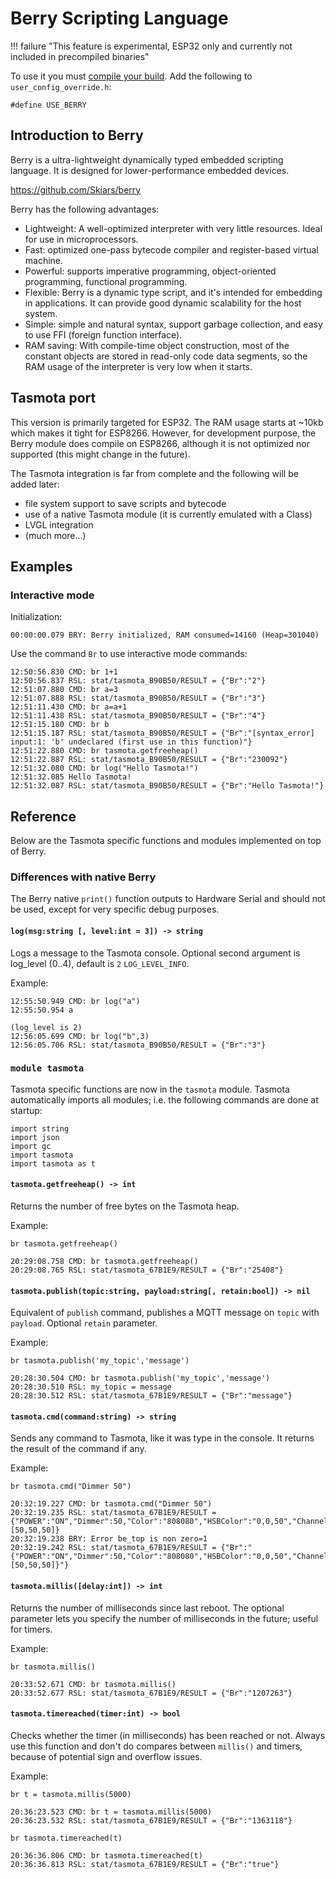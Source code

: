 # Berry Scripting Language
!!! failure "This feature is experimental, ESP32 only and currently not included in precompiled binaries"

To use it you must [compile your build](Compile-your-build). Add the following to `user_config_override.h`:

```arduino
#define USE_BERRY
```

## Introduction to Berry

Berry is a ultra-lightweight dynamically typed embedded scripting language. It is designed for lower-performance embedded devices. 

https://github.com/Skiars/berry

Berry has the following advantages:

- Lightweight: A well-optimized interpreter with very little resources. Ideal for use in microprocessors.
- Fast: optimized one-pass bytecode compiler and register-based virtual machine.
- Powerful: supports imperative programming, object-oriented programming, functional programming.
- Flexible: Berry is a dynamic type script, and it's intended for embedding in applications. It can provide good dynamic scalability for the host system.
- Simple: simple and natural syntax, support garbage collection, and easy to use FFI (foreign function interface).
- RAM saving: With compile-time object construction, most of the constant objects are stored in read-only code data segments, so the RAM usage of the interpreter is very low when it starts.

## Tasmota port

This version is primarily targeted for ESP32. The RAM usage starts at ~10kb which makes it tight for ESP8266. However, for development purpose, the Berry module does compile on ESP8266, although it is not optimized nor supported (this might change in the future).

The Tasmota integration is far from complete and the following will be added later:

- file system support to save scripts and bytecode
- use of a native Tasmota module (it is currently emulated with a Class)
- LVGL integration
- (much more...)

## Examples

### Interactive mode

Initialization:

```
00:00:00.079 BRY: Berry initialized, RAM consumed=14160 (Heap=301040)
```

Use the command `Br` to use interactive mode commands:

```
12:50:56.830 CMD: br 1+1
12:50:56.837 RSL: stat/tasmota_B90B50/RESULT = {"Br":"2"}
12:51:07.880 CMD: br a=3
12:51:07.888 RSL: stat/tasmota_B90B50/RESULT = {"Br":"3"}
12:51:11.430 CMD: br a=a+1
12:51:11.438 RSL: stat/tasmota_B90B50/RESULT = {"Br":"4"}
12:51:15.180 CMD: br b
12:51:15.187 RSL: stat/tasmota_B90B50/RESULT = {"Br":"[syntax_error] input:1: 'b' undeclared (first use in this function)"}
12:51:22.880 CMD: br tasmota.getfreeheap()
12:51:22.887 RSL: stat/tasmota_B90B50/RESULT = {"Br":"230092"}
12:51:32.080 CMD: br log("Hello Tasmota!")
12:51:32.085 Hello Tasmota!
12:51:32.087 RSL: stat/tasmota_B90B50/RESULT = {"Br":"Hello Tasmota!"}
```

## Reference

Below are the Tasmota specific functions and modules implemented on top of Berry.

### Differences with native Berry

The Berry native `print()` function outputs to Hardware Serial and should not be used, except for very specific debug purposes.

#### `log(msg:string [, level:int = 3]) -> string`

Logs a message to the Tasmota console. Optional second argument is log_level (0..4), default is `2` `LOG_LEVEL_INFO`.

Example:

```
12:55:50.949 CMD: br log("a")
12:55:50.954 a

(log_level is 2)
12:56:05.699 CMD: br log("b",3)
12:56:05.706 RSL: stat/tasmota_B90B50/RESULT = {"Br":"3"}
```

### `module tasmota`


Tasmota specific functions are now in the `tasmota` module.
Tasmota automatically imports all modules; i.e. the following commands are done at startup:

```
import string
import json
import gc
import tasmota
import tasmota as t
```


#### `tasmota.getfreeheap() -> int`

Returns the number of free bytes on the Tasmota heap.

Example:

```
br tasmota.getfreeheap()

20:29:08.758 CMD: br tasmota.getfreeheap()
20:29:08.765 RSL: stat/tasmota_67B1E9/RESULT = {"Br":"25408"}
```

#### `tasmota.publish(topic:string, payload:string[, retain:bool]) -> nil`

Equivalent of `publish` command, publishes a MQTT message on `topic` with `payload`. Optional `retain` parameter.

Example:

```
br tasmota.publish('my_topic','message')

20:28:30.504 CMD: br tasmota.publish('my_topic','message')
20:28:30.510 RSL: my_topic = message
20:28:30.512 RSL: stat/tasmota_67B1E9/RESULT = {"Br":"message"}
```

#### `tasmota.cmd(command:string) -> string`

Sends any command to Tasmota, like it was type in the console. It returns the result of the command if any.

Example:

```
br tasmota.cmd("Dimmer 50")

20:32:19.227 CMD: br tasmota.cmd("Dimmer 50")
20:32:19.235 RSL: stat/tasmota_67B1E9/RESULT = {"POWER":"ON","Dimmer":50,"Color":"808080","HSBColor":"0,0,50","Channel":[50,50,50]}
20:32:19.238 BRY: Error be_top is non zero=1
20:32:19.242 RSL: stat/tasmota_67B1E9/RESULT = {"Br":"{"POWER":"ON","Dimmer":50,"Color":"808080","HSBColor":"0,0,50","Channel":[50,50,50]}"}
```

#### `tasmota.millis([delay:int]) -> int`

Returns the number of milliseconds since last reboot. The optional parameter lets you specify the number of milliseconds in the future; useful for timers.

Example:

```
br tasmota.millis()

20:33:52.671 CMD: br tasmota.millis()
20:33:52.677 RSL: stat/tasmota_67B1E9/RESULT = {"Br":"1207263"}
```

#### `tasmota.timereached(timer:int) -> bool`

Checks whether the timer (in milliseconds) has been reached or not. Always use this function and don't do compares between `millis()` and timers, because of potential sign and overflow issues.

Example:

```
br t = tasmota.millis(5000)

20:36:23.523 CMD: br t = tasmota.millis(5000)
20:36:23.532 RSL: stat/tasmota_67B1E9/RESULT = {"Br":"1363118"}

br tasmota.timereached(t)

20:36:36.806 CMD: br tasmota.timereached(t)
20:36:36.813 RSL: stat/tasmota_67B1E9/RESULT = {"Br":"true"}
```
